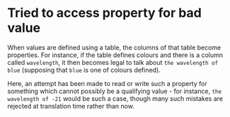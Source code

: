 # Tried to access property for bad value

When values are defined using a table, the columns of that table become properties. For instance, if the table defines colours and there is a column called `wavelength`, it then becomes legal to talk about `the wavelength of blue` (supposing that `blue` is one of colours defined).

Here, an attempt has been made to read or write such a property for something which cannot possibly be a qualifying value - for instance, `the wavelength of -21` would be such a case, though many such mistakes are rejected at translation time rather than now.
